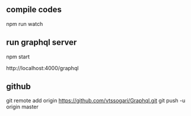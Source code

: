 ## compile codes 
npm run watch

## run graphql server 

npm start 

http://localhost:4000/graphql

## github
git remote add origin https://github.com/vtssogari/Graphql.git
git push -u origin master

